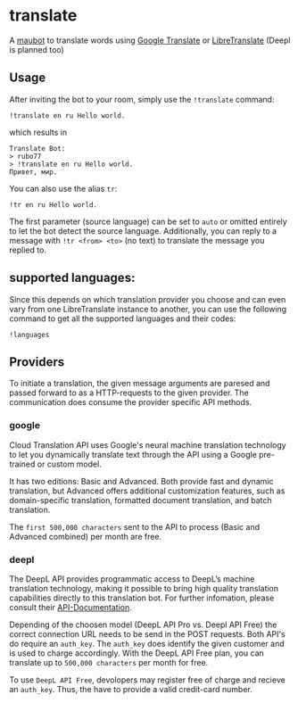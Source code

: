 # translate
A [maubot](https://github.com/maubot/maubot) to translate words using [Google
Translate](https://translate.google.com/about/) or
[LibreTranslate](https://github.com/LibreTranslate/LibreTranslate)
(Deepl is planned too)

## Usage

After inviting the bot to your room, simply use the `!translate` command:

    !translate en ru Hello world.
    
which results in

    Translate Bot:
    > rubo77
    > !translate en ru Hello world.
    Привет, мир.

You can also use the alias `tr`:

    !tr en ru Hello world.

The first parameter (source language) can be set to `auto` or omitted entirely
to let the bot detect the source language. Additionally, you can reply
to a message with `!tr <from> <to>` (no text) to translate the message you
replied to.

## supported languages:

Since this depends on which translation provider you choose and can even vary from
one LibreTranslate instance to another, you can use the following command to get
all the supported languages and their codes:

    !languages

## Providers

To initiate a translation, the given message arguments are paresed and
passed forward to as a HTTP-requests to the given provider. The
communication does consume the provider specific API methods.

### google

Cloud Translation API uses Google's neural machine translation
technology to let you dynamically translate text through the API using
a Google pre-trained or custom model.

It has two editions: Basic and Advanced. Both provide fast and dynamic
translation, but Advanced offers additional customization features,
such as domain-specific translation, formatted document translation,
and batch translation.

The `first 500,000 characters` sent to the API to process (Basic and
Advanced combined) per month are free.

### deepl

The DeepL API provides programmatic access to DeepL’s machine
translation technology, making it possible to bring high quality
translation capabilities directly to this translation bot.
For further infomation, please consult their
[API-Documentation](https://www.deepl.com/docs-api/introduction "DeepL-API").

Depending of the choosen model (DeepL API Pro vs. Deepl API Free) the
correct connection URL needs to be send in the POST requests. Both
API's do require an `auth_key`. The `auth_key` does identify the given
customer and is used to charge accordingly.
With the DeepL API Free plan, you can translate up to `500,000
characters` per month for free.

To use `DeepL API Free`, devolopers may register free of charge and
recieve an `auth_key`. Thus, the have to provide a valid credit-card
number.
